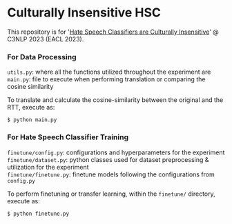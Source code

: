 # Culturally Insensitive HSC

This repository is for '[Hate Speech Classifiers are Culturally Insensitive](https://aclanthology.org/2023.c3nlp-1.5/)' @ C3NLP 2023 (EACL 2023).

### For Data Processing
`utils.py`: where all the functions utilized throughout the experiment are  
`main.py`: file to execute when performing translation or comparing the cosine similarity

To translate and calculate the cosine-similarity between the original and the RTT, execute as:
```
$ python main.py
```

### For Hate Speech Classifier Training
`finetune/config.py`: configurations and hyperparameters for the experiment   
`finetune/dataset.py`: python classes used for dataset preprocessing & utilization for the experiment   
`finetune/finetune.py`: finetune models following the configurations from `config.py`   
 
To perform finetuning or transfer learning, within the `finetune/` directory, execute as:
```
$ python finetune.py
```
